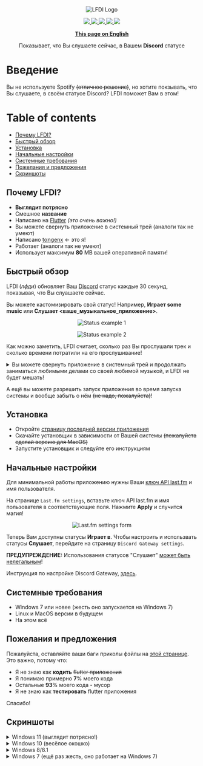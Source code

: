 <div align='center'>
  <img src="https://imgur.com/Nm4OzW0.png" alt="LFDI Logo"/>
</div>

<p align='center'>
  <a title="Made with Fluent Design" href="https://github.com/bdlukaa/fluent_ui">
    <img src="https://img.shields.io/badge/fluent-design-blue?style=flat-square&color=7A7574&labelColor=0078D7"/>
  </a>
  <a title="Coded on Flutter with love 💖" href="https://flutter.dev">
    <img src="https://img.shields.io/badge/flutter-v2.10.5-blue">
  </a>
  <a title="Thank you, Dart!" href="https://dart.dev">
    <img src="https://img.shields.io/badge/dart-v2.16.2-blue">
  </a>
  <a title="I don't understand if it works or not" href="">
    <img src="https://img.shields.io/badge/works%3F-probably-yellow">
  </a>
  <a title="Just chill" href="">
    <img src="https://img.shields.io/badge/author%20is-chilling-orange">
  </a>
</p>

<div align='center'>

  **[This page on English](../README.md)**

</div>

<p align='center'>
Показывает, что Вы слушаете сейчас, в Вашем <b>Discord</b> статусе
</p>

# Введение

Вы не используете Spotify ~~(отличное решение)~~, но хотите покзывать, что Вы слушаете, в своём статусе Discord? LFDI поможет Вам в этом!

# Table of contents

- [Почему LFDI?](#почему-lfdi)
- [Быстрый обзор](#быстрый-обзор)
- [Установка](#установка)
- [Начальные настройки](#начальные-настройки)
- [Системные требования](#системные-требования)
- [Пожелания и предложения](#пожелания-и-предложения)
- [Скриншоты](#скриншоты)

## Почему LFDI?

- **Выглядит потрясно**
- Смешное **название**
- Написано на [Flutter][flutter] *(это очень важно!)*
- Вы можете свернуть приложение в системный трей (аналоги так не умеют)
- Написано [tαngenx][tangenx]                             <- это я!
- Работает (аналоги так не умеют)
- Использует максимум **80** MB вашей оперативной памяти!

[flutter]: https://flutter.dev
[tangenx]: https://github.com/tangenx

## Быстрый обзор

LFDI (*лфди*) обновляет Ваш [Discord][Discord] статус каждые 30 секунд, показывая, что Вы слуашаете сейчас.

Вы можете кастомизировать свой статус! Например, **Играет some music** или **Слушает <ваше_музыкальное_приложение>**.

<div align='center'>

  ![Status example 1](https://i.imgur.com/QFadjYD.png)

  ![Status example 2](https://i.imgur.com/cfA9HfG.png)

</div>

Как можно заметить, LFDI считает, сколько раз Вы прослушали трек и сколько времени потратили на его прослушивание!

<details>
  <summary>Вы можете свернуть приложение в системный трей и продолжать заниматься любимыми делами со своей любимой музыкой, и LFDI не будет мешать!</summary>

  <div align='center'>

  ![Minimizing](https://i.imgur.com/zqlJ5Zr.png)

  </div>

</details>

А ещё вы можете разрешить запуск приложения во время запуска системы и вообще забыть о нём ~~(не надо, пожалуйста)~~!

[Discord]: https://discord.com/

## Установка

- Откройте [страницу последней версии приложения][Latest release]
- Скачайте установщик в зависимости от Вашей системы ~~(пожалуйста сделай версию для MacOS)~~
- Запустите установщик и следуйте его инструкциям

[Latest release]: https://github.com/tangenx/lfdi/releases/latest

## Начальные настройки

Для минимальной работы приложению нужны Ваши [ключ API last.fm][last.fm API key] и имя пользователя.

На странице `Last.fm settings`, вставьте ключ API last.fm и имя пользователя в соответствующие поля. Нажмите **Apply** и случится магия!

<div align='center'>

  ![Last.fm settings form](https://i.imgur.com/q9m42iy.png)

</div>

Теперь Вам доступны статусы **Играет в**. Чтобы настроить и использвать статусы **Слушает**, перейдите на страницу `Discord Gateway settings`.

**ПРЕДУПРЕЖДЕНИЕ:** Использования статусов "Слушает" [может быть нелегальным](./ru/why%20the%20gateway%20seems%20illegal.md)!

Инструкция по настройке Discord Gateway, [здесь](./ru/gateway/configure.md).

[last.fm API key]: https://www.last.fm/api/account/create

## Системные требования

- Windows 7 или новее (жесть оно запускается на Windows 7)
- Linux и MacOS версии в будущем
- На этом всё

## Пожелания и предложения

Пожалуйста, оставляйте ваши баги приколы фэйлы на [этой странице][issues]. Это важно, потому что:

- Я не знаю как **кодить** ~~flutter приложения~~
- Я понимаю примерно **7**% моего кода
- Остальные **93**% моего кода - мусор
- Я не знаю как **тестировать** flutter приложения

Спасибо!

[issues]: https://github.com/tangenx/lfdi/issues

## Скриншоты

<details>
  <summary>Windows 11 (выглядит потрясно!)</summary>

  <div align='center'>

  ![Windows 11_1](https://i.imgur.com/0qeyNi8.png)

  ![Windows 11_2](https://i.imgur.com/UP2hK3A.png)

  </div>

</details>

<details>
  <summary>Windows 10 (весёлое окошко)</summary>

  <div align='center'>

  ![Windows 10](https://i.imgur.com/7HNUsLl.png)

  </div>

</details>

<details>
  <summary>Windows 8/8.1</summary>

  <div align='center'>

  ![Windows 8.1](https://i.imgur.com/5AJTRK0.png)

  </div>

</details>

<details>
  <summary>Windows 7 (ещё раз жесть, оно работает на Windows 7)</summary>

  <div align='center'>

  ![Windows 7](https://i.imgur.com/6g3Q5SI.png)

  </div>

</details>
